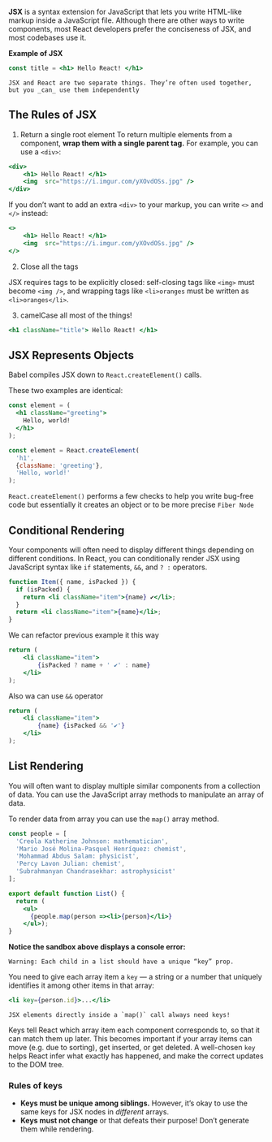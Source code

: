 
**JSX** is a syntax extension for JavaScript that lets you write HTML-like markup inside a JavaScript file. Although there are other ways to write components, most React developers prefer the conciseness of JSX, and most codebases use it.

**Example of JSX**

```jsx
const title = <h1> Hello React! </h1>
```

```ad-note
JSX and React are two separate things. They’re often used together, but you _can_ use them independently
```

## The Rules of JSX

1. Return a single root element
	To return multiple elements from a component, **wrap them with a single parent tag.** For example, you can use a `<div>`:

```jsx
<div>
	<h1> Hello React! </h1>
	<img  src="https://i.imgur.com/yXOvdOSs.jpg" />
</div>
```

If you don’t want to add an extra `<div>` to your markup, you can write `<>` and `</>` instead:

```jsx
<>
	<h1> Hello React! </h1>
	<img  src="https://i.imgur.com/yXOvdOSs.jpg" />
</>
```

2. Close all the tags

JSX requires tags to be explicitly closed: self-closing tags like `<img>` must become 
`<img />`, and wrapping tags like `<li>oranges` must be written as `<li>oranges</li>`.

3.  camelCase all most of the things!

```jsx
<h1 className="title"> Hello React! </h1>
```

## JSX Represents Objects

Babel compiles JSX down to `React.createElement()` calls.

These two examples are identical:

```jsx
const element = (
  <h1 className="greeting">
    Hello, world!
  </h1>
);
```

```jsx
const element = React.createElement(
  'h1',
  {className: 'greeting'},
  'Hello, world!'
);
```

`React.createElement()` performs a few checks to help you write bug-free code but essentially it creates an object or to be more precise `Fiber Node`

## Conditional Rendering 

Your components will often need to display different things depending on different conditions. In React, you can conditionally render JSX using JavaScript syntax like `if` statements, `&&`, and `? :` operators.

```jsx
function Item({ name, isPacked }) {
  if (isPacked) {
    return <li className="item">{name} ✔</li>;
  }
  return <li className="item">{name}</li>;
}
```

We can refactor previous example it this way

```jsx
return (  
	<li className="item">  
		{isPacked ? name + ' ✔' : name}  
	</li> 
);
```

Also wa can use `&&` operator

```jsx
return (  
	<li className="item">  
		{name} {isPacked && '✔'}  
	</li> 
);
```


## List Rendering

You will often want to display multiple similar components from a collection of data. You can use the JavaScript array methods to manipulate an array of data.

To render data from array you can use the `map()` array method.

```jsx
const people = [
  'Creola Katherine Johnson: mathematician',
  'Mario José Molina-Pasquel Henríquez: chemist',
  'Mohammad Abdus Salam: physicist',
  'Percy Lavon Julian: chemist',
  'Subrahmanyan Chandrasekhar: astrophysicist'
];

export default function List() {
  return (
	<ul>
	  {people.map(person =><li>{person}</li>}
    </ul>);
}
```

**Notice the sandbox above displays a console error:**

```ad-danger
Warning: Each child in a list should have a unique “key” prop.
```

You need to give each array item a `key` — a string or a number that uniquely identifies it among other items in that array:

```jsx
<li key={person.id}>...</li>
```

```ad-note
JSX elements directly inside a `map()` call always need keys!
```

Keys tell React which array item each component corresponds to, so that it can match them up later. This becomes important if your array items can move (e.g. due to sorting), get inserted, or get deleted. A well-chosen `key` helps React infer what exactly has happened, and make the correct updates to the DOM tree.

### Rules of keys

-   **Keys must be unique among siblings.** However, it’s okay to use the same keys for JSX nodes in _different_ arrays.
-   **Keys must not change** or that defeats their purpose! Don’t generate them while rendering.
